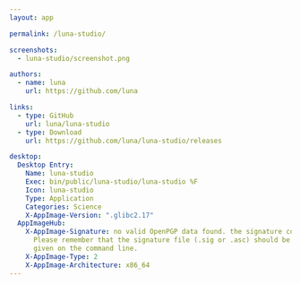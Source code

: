 ```yaml
---
layout: app

permalink: /luna-studio/

screenshots:
  - luna-studio/screenshot.png

authors:
  - name: luna
    url: https://github.com/luna

links:
  - type: GitHub
    url: luna/luna-studio
  - type: Download
    url: https://github.com/luna/luna-studio/releases

desktop:
  Desktop Entry:
    Name: luna-studio
    Exec: bin/public/luna-studio/luna-studio %F
    Icon: luna-studio
    Type: Application
    Categories: Science
    X-AppImage-Version: ".glibc2.17"
  AppImageHub:
    X-AppImage-Signature: no valid OpenPGP data found. the signature could not be verified.
      Please remember that the signature file (.sig or .asc) should be the first file
      given on the command line.
    X-AppImage-Type: 2
    X-AppImage-Architecture: x86_64
---
```


